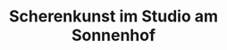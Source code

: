 ---
title: "Scherenkunst im Studio am Sonnenhof"
url: /wuerzburg/scherenkunst-im-studio-am-sonnenhof/
shop: Friseur
---